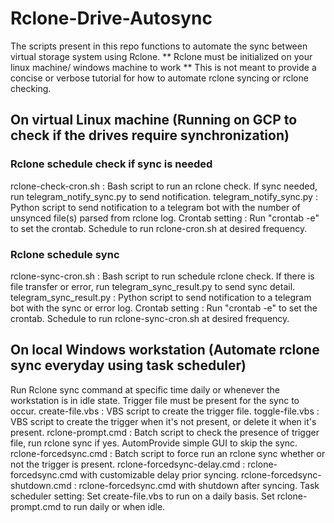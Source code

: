 # Rclone-Drive-Autosync
The scripts present in this repo functions to automate the sync between virtual storage system using Rclone.
  ** Rclone must be initialized on your linux machine/ windows machine to work
  ** This is not meant to provide a concise or verbose tutorial for how to automate rclone syncing or rclone checking.

## On virtual Linux machine (Running on GCP to check if the drives require synchronization)
### Rclone schedule check if sync is needed
rclone-check-cron.sh : Bash script to run an rclone check. If sync needed, run telegram_notify_sync.py to send notification.
telegram_notify_sync.py : Python script to send notification to a telegram bot with the number of unsynced file(s) parsed from rclone log.
Crontab setting : Run "crontab -e" to set the crontab. Schedule to run rclone-cron.sh at desired frequency.

### Rclone schedule sync
rclone-sync-cron.sh : Bash script to run schedule rclone check. If there is file transfer or error, run telegram_sync_result.py to send sync detail.
telegram_sync_result.py : Python script to send notification to a telegram bot with the sync or error log.
Crontab setting : Run "crontab -e" to set the crontab. Schedule to run rclone-sync-cron.sh at desired frequency.

## On local Windows workstation (Automate rclone sync everyday using task scheduler)
Run Rclone sync command at specific time daily or whenever the workstation is in idle state.
Trigger file must be present for the sync to occur.
create-file.vbs : VBS script to create the trigger file.
toggle-file.vbs : VBS script to create the trigger when it's not present, or delete it when it's present.
rclone-prompt.cmd : Batch script to check the presence of trigger file, run rclone sync if yes. AutomProvide simple GUI to skip the sync.
rclone-forcedsync.cmd : Batch script to force run an rclone sync whether or not the trigger is present.
rclone-forcedsync-delay.cmd : rclone-forcedsync.cmd with customizable delay prior syncing.
rclone-forcedsync-shutdown.cmd : rclone-forcedsync.cmd with shutdown after syncing.
Task scheduler setting: Set create-file.vbs to run on a daily basis. Set rclone-prompt.cmd to run daily or when idle.

